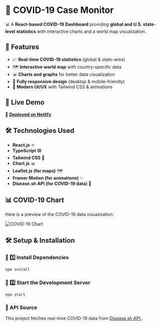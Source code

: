 # 🦠 COVID-19 Case Monitor

📊 A **React-based COVID-19 Dashboard** providing **global and U.S. state-level statistics** with interactive charts and a world map visualization.



## 🌟 Features
- 📈 **Real-time COVID-19 statistics** (global & state-wise)
- 🗺 **Interactive world map** with country-specific data
- 📊 **Charts and graphs** for better data visualization
- 📱 **Fully responsive design** (desktop & mobile-friendly)
- 🎨 **Modern UI/UX** with Tailwind CSS & animations



## 🚀 Live Demo
🔗 **[Deployed on Netlify](https://covid19-case-monitor.netlify.app/)** 



## 🛠 Technologies Used
- **React.js** ⚛️
- **TypeScript** 🟦
- **Tailwind CSS** 🎨
- **Chart.js** 📊
- **Leaflet.js (for maps)** 🗺
- **Framer Motion (for animations)** ✨
- **Disease.sh API (for COVID-19 data)** 🦠

## 📊 COVID-19 Chart

Here is a preview of the COVID-19 data visualization:

![COVID-19 Chart](https://github.com/user-attachments/assets/c33f63eb-3064-481a-b151-802d796327ee)

## 🛠 Setup & Installation
### **🔹 1️⃣ Install Dependencies**
```sh
npm install
 ```
### **🔹 2️⃣ Start the Development Server**
```sh
npm start
 ```

### 🔗 API Source
This project fetches real-time COVID-19 data from [Disease.sh API.](https://disease.sh/).



 
